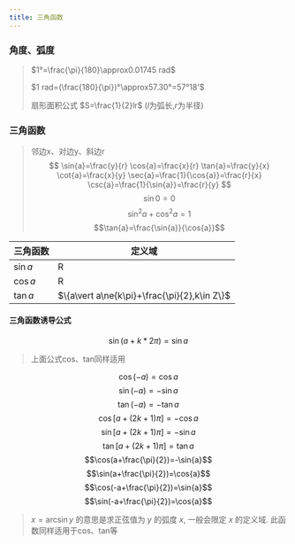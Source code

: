 ```yaml
---
title: 三角函数
---
```

### 角度、弧度
> $1°=\frac{\pi}{180}\approx0.01745 rad$
>
> $1 rad=(\frac{180}{\pi})°\approx57.30°=57°18'$
> 
> 扇形面积公式
> $S=\frac{1}{2}lr$
> ($l$为弧长,$r$为半径)

### 三角函数
> 邻边x、对边y、斜边r
$$
\sin{a}=\frac{y}{r}
\cos{a}=\frac{x}{r}
\tan{a}=\frac{y}{x}
\cot{a}=\frac{x}{y}
\sec{a}=\frac{1}{\cos{a}}=\frac{r}{x}
\csc{a}=\frac{1}{\sin{a}}=\frac{r}{y}
$$
$$\sin{0}=0$$
$$\sin^2{a}+\cos^2{a}=1$$
$$\tan{a}=\frac{\sin{a}}{\cos{a}}$$

| 三角函数 | 定义域 |
| -- | -- |
| $\sin{a}$ | R |
| $\cos{a}$ | R |
| $\tan{a}$ | $\{a\vert a\ne{k\pi}+\frac{\pi}{2},k\in Z\}$ |

#### 三角函数诱导公式
$$\sin(a+k*2\pi)=\sin{a}$$
> 上面公式cos、tan同样适用

$$\cos(-a)=\cos{a}$$
$$\sin(-a)=-\sin{a}$$
$$\tan(-a)=-\tan{a}$$
$$\cos[a+(2k+1)\pi]=-\cos{a}$$
$$\sin[a+(2k+1)\pi]=-\sin{a}$$
$$\tan[a+(2k+1)\pi]=\tan{a}$$
$$\cos(a+\frac{\pi}{2})=-\sin{a}$$
$$\sin(a+\frac{\pi}{2})=\cos{a}$$
$$\cos(-a+\frac{\pi}{2})=\sin{a}$$
$$\sin(-a+\frac{\pi}{2})=\cos{a}$$

> $x=\arcsin{y}$ 的意思是求正弦值为 $y$ 的弧度 $x$, 一般会限定 $x$ 的定义域.
> 此函数同样适用于cos、tan等